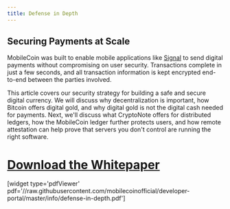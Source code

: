 ```yaml
---
title: Defense in Depth
---
```

## Securing Payments at Scale
MobileCoin was built to enable mobile applications like [Signal](https://signal.org/) to send digital payments without compromising on user security. Transactions complete in just a few seconds, and all transaction information is kept encrypted end-to-end between the parties involved.

This article covers our security strategy for building a safe and secure digital currency. We will discuss why decentralization is important, how Bitcoin offers digital gold, and why digital gold is not the digital cash needed for payments. Next, we'll discuss what CryptoNote offers for distributed ledgers, how the MobileCoin ledger further protects users, and how remote attestation can help prove that servers you don't control are running the right software. 

# [Download the Whitepaper](https://github.com/mobilecoinofficial/developer-portal/blob/main/info/defense-in-depth.pdf)

[widget type='pdfViewer' pdf='//raw.githubusercontent.com/mobilecoinofficial/developer-portal/master/info/defense-in-depth.pdf']

